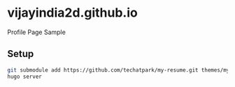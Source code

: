 # vijayindia2d.github.io
Profile Page Sample

## Setup

```sh
git submodule add https://github.com/techatpark/my-resume.git themes/my-resume
hugo server
```
